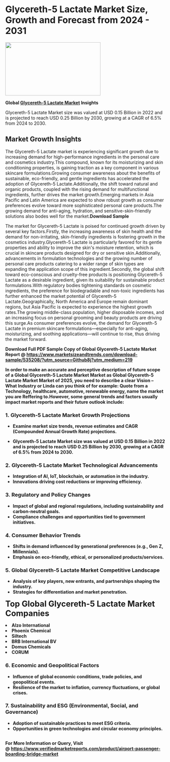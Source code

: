 <H1>Glycereth-5 Lactate Market Size, Growth and Forecast from 2024 - 2031</H1><img class="aligncenter size-medium wp-image-584254" src="https://thirdeyenews.in/wp-content/uploads/2024/09/Global-Market-Research-300x168.jpeg" alt="" width="300" height="168" /><p><strong>Global&nbsp;<a href="https://www.marketsizeandtrends.com/download-sample/535208/?utm_source=Github8j?utm_medium=219">Glycereth-5 Lactate Market</a> Insights</strong></p><p>Glycereth-5 Lactate Market size was valued at USD 0.15 Billion in 2022 and is projected to reach USD 0.25 Billion by 2030, growing at a CAGR of 6.5% from 2024 to 2030.</p><p><h2>Market Growth Insights</h2> <p>The Glycereth-5 Lactate market is experiencing significant growth due to increasing demand for high-performance ingredients in the personal care and cosmetics industry.This compound, known for its moisturizing and skin conditioning properties, is gaining traction as a key component in various skincare formulations.Growing consumer awareness about the benefits of sustainable, eco-friendly, and gentle ingredients has accelerated the adoption of Glycereth-5 Lactate.Additionally, the shift toward natural and organic products, coupled with the rising demand for multifunctional ingredients, further drives the market growth.Emerging markets in Asia Pacific and Latin America are expected to show robust growth as consumer preferences evolve toward more sophisticated personal care products.The growing demand for anti-aging, hydration, and sensitive-skin-friendly solutions also bodes well for the market.<strong>Download Sample</strong> <p>The market for Glycereth-5 Lactate is poised for continued growth driven by several key factors.Firstly, the increasing awareness of skin health and the demand for non-irritating, skin-friendly ingredients is fostering growth in the cosmetics industry.Glycereth-5 Lactate is particularly favored for its gentle properties and ability to improve the skin's moisture retention, which is crucial in skincare products designed for dry or sensitive skin.Additionally, advancements in formulation technologies and the growing number of personal care products catering to a wider range of skin types are expanding the application scope of this ingredient.Secondly, the global shift toward eco-conscious and cruelty-free products is positioning Glycereth-5 Lactate as a desirable ingredient, given its suitability for sustainable product formulations.With regulatory bodies tightening standards on cosmetic ingredients, the preference for biodegradable and non-toxic ingredients has further enhanced the market potential of Glycereth-5 Lactate.Geographically, North America and Europe remain dominant regions, but Asia Pacific is expected to experience the highest growth rates.The growing middle-class population, higher disposable incomes, and an increasing focus on personal grooming and beauty products are driving this surge.As consumer preferences evolve, the demand for Glycereth-5 Lactate in premium skincare formulations—especially for anti-aging, moisturizing, and soothing applications—will continue to rise, thus driving the market forward.<strong></p><p><span class=""><strong>Download Full PDF Sample Copy of Global Glycereth-5 Lactate Market Report</strong> @ <a href="https://www.marketsizeandtrends.com/download-sample/535208/?utm_source=Github8j?utm_medium=219" target="_blank">https://www.marketsizeandtrends.com/download-sample/535208/?utm_source=Github8j?utm_medium=219</a></span></p><p>In order to make an accurate and perceptive description of future scope of a Global&nbsp;Glycereth-5 Lactate Market Market as Global&nbsp;Glycereth-5 Lactate Market Market of 2025, you need to describe a clear Vision &ndash; What Industry or Linda can you think of for example: Quote from a Technology, healthcare, automotive, renewable energy, name the market you are Reffering to.However, some general trends and factors usually impact market reports and their future outlook include:</p><h3>1.&nbsp;<strong>Glycereth-5 Lactate Market Growth Projections</strong></h3><ul><li>Examine market size trends, revenue estimates and CAGR (Compounded Annual Growth Rate) projections.</li><li><p>Glycereth-5 Lactate Market size was valued at USD 0.15 Billion in 2022 and is projected to reach USD 0.25 Billion by 2030, growing at a CAGR of 6.5% from 2024 to 2030.</p></li></ul><h3>2.&nbsp;<strong>Glycereth-5 Lactate Market Technological Advancements</strong></h3><ul><li>Integration of AI, IoT, blockchain, or automation in the industry.</li><li>Innovations driving cost reductions or improving efficiency.</li></ul><h3>3.&nbsp;<strong>Regulatory and Policy Changes</strong></h3><ul><li>Impact of global and regional regulations, including sustainability and carbon-neutral goals.</li><li>Compliance challenges and opportunities tied to government initiatives.</li></ul><h3>4.&nbsp;<strong>Consumer Behavior Trends</strong></h3><ul><li>Shifts in demand influenced by generational preferences (e.g., Gen Z, Millennials).</li><li>Emphasis on eco-friendly, ethical, or personalized products/services.</li></ul><h3>5.&nbsp;<strong>Global Glycereth-5 Lactate Market Competitive Landscape</strong></h3><ul><li>Analysis of key players, new entrants, and partnerships shaping the industry.</li><li>Strategies for differentiation and market penetration.</li></ul><p data-pm-slice="1 1 []"><span style="color: inherit; font-family: inherit; font-size: 25px;">Top Global Glycereth-5 Lactate Market Companies</span></p><div class="" data-test-id=""><p><li>Alzo International</li><li> Phoenix Chemical</li><li> Siltech</li><li> BRB International BV</li><li> Domus Chemicals</li><li> CORUM</li></p></div><h3>6.&nbsp;<strong>Economic and Geopolitical Factors</strong></h3><ul><li>Influence of global economic conditions, trade policies, and geopolitical events.</li><li>Resilience of the market to inflation, currency fluctuations, or global crises.</li></ul><h3>7.&nbsp;<strong>Sustainability and ESG (Environmental, Social, and Governance)</strong></h3><ul><li>Adoption of sustainable practices to meet ESG criteria.</li><li>Opportunities in green technologies and circular economy principles.</li></ul><h2><strong style="font-size: 14px;">For More Information or Query, Visit @&nbsp;</strong><a style="background-color: #ffffff; font-size: 14px;" href="https://www.marketsizeandtrends.com/report/glycereth-5-lactate-market/" target="_blank">https://www.verifiedmarketreports.com/product/airport-passenger-boarding-bridge-market</a></h2>
